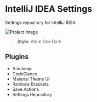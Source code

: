 # IntelliJ IDEA Settings
Settings repository for IntelliJ IDEA

![Project Image](https://lh3.googleusercontent.com/Lv_KUrY6oKwqtIiuOxnU9bMNMmrGHUB7P4iqkaA8i7j0P4pa_m1PFdqCFEyCOXzyThnV9AYBZYgi8Q=w1920-h1078-rw-no)

> **Style:** Atom One Dark

## Plugins
 - AceJump
- CodeGlance
- Material Theme UI
- Rainbow Brackets
- Save Actions
- Settings Repository
